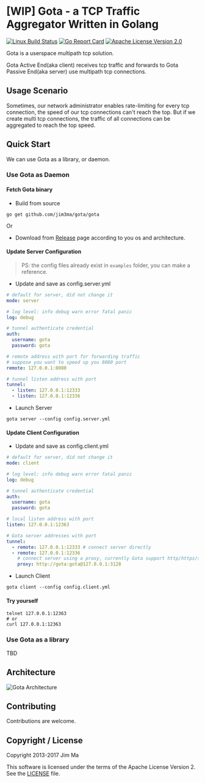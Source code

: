 # [WIP] Gota - a TCP Traffic Aggregator Written in Golang

[![Linux Build Status](https://img.shields.io/travis/jim3ma/gota.svg?style=flat-square&label=linux+build)](https://travis-ci.org/jim3ma/gota) [![Go Report Card](https://goreportcard.com/badge/github.com/jim3ma/gota?style=flat-square)](https://goreportcard.com/report/jim3ma/gota) [![Apache License Version 2.0](https://img.shields.io/badge/license-Apache%202.0-blue.svg)](https://www.apache.org/licenses/LICENSE-2.0.html)

Gota is a userspace multipath tcp solution.

Gota Active End(aka client) receives tcp traffic and forwards to Gota Passive End(aka server) use multipath tcp connections.

## Usage Scenario

Sometimes, our network administrator enables rate-limiting for every tcp connection, the speed of our tcp connections can't reach the top. But if we create multi tcp connections, the traffic of all connections can be aggregated to reach the top speed.

## Quick Start

We can use Gota as a library, or daemon.

### Use Gota as Daemon

#### Fetch Gota binary

* Build from source

```shell
go get github.com/jim3ma/gota/gota
```

Or

* Download from [Release](https://github.com/jim3ma/gota/releases) page according to you os and architecture.

#### Update Server Configuration

> PS: the config files already exist in `examples` folder, you can make a reference.

* Update and save as config.server.yml

```yml
# default for server, did not change it
mode: server

# log level: info debug warn error fatal panic
log: debug

# tunnel authenticate credential
auth:
  username: gota
  password: gota

# remote address with port for forwarding traffic
# suppose you want to speed up you 8080 port
remote: 127.0.0.1:8080

# tunnel listen address with port
tunnel:
  - listen: 127.0.0.1:12333
  - listen: 127.0.0.1:12336
```

* Launch Server

```shell
gota server --config config.server.yml
```

#### Update Client Configuration

* Update and save as config.client.yml

```yml
# default for server, did not change it
mode: client

# log level: info debug warn error fatal panic
log: debug

# tunnel authenticate credential
auth:
  username: gota
  password: gota

# local listen address with port
listen: 127.0.0.1:12363

# Gota server addresses with port
tunnel:
  - remote: 127.0.0.1:12333 # connect server directly
  - remote: 127.0.0.1:12336
    # connect server using a proxy, currently Gota support http/https/socks5 proxy
    proxy: http://gota:gota@127.0.0.1:3128
```

* Launch Client

```shell
gota client --config config.client.yml
```

#### Try yourself

```shell
telnet 127.0.0.1:12363
# or
curl 127.0.0.1:12363
```

### Use Gota as a library

TBD

## Architecture

![Gota Architecture](./architecture.png)

## Contributing

Contributions are welcome.

## Copyright / License

Copyright 2013-2017 Jim Ma

This software is licensed under the terms of the Apache License Version 2. See the [LICENSE](./LICENSE) file.

